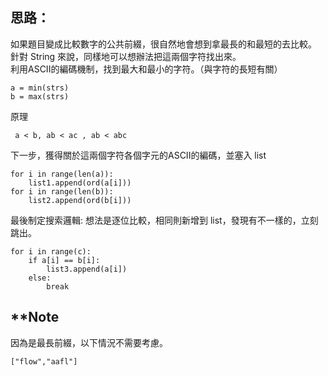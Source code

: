 思路：
--

如果題目變成比較數字的公共前綴，很自然地會想到拿最長的和最短的去比較。   
針對 String 來說，同樣地可以想辦法把這兩個字符找出來。   
利用ASCII的編碼機制，找到最大和最小的字符。（與字符的長短有關）
```
a = min(strs)
b = max(strs)
```
原理
```
 a < b, ab < ac , ab < abc
```
下一步，獲得關於這兩個字符各個字元的ASCII的編碼，並塞入 list
```
for i in range(len(a)):
    list1.append(ord(a[i]))
for i in range(len(b)):
    list2.append(ord(b[i]))
```
最後制定搜索邏輯: 想法是逐位比較，相同則新增到 list，發現有不一樣的，立刻跳出。
```
for i in range(c):
    if a[i] == b[i]:
        list3.append(a[i])
    else:
        break
```
**Note
--
因為是最長前綴，以下情況不需要考慮。
```
["flow","aafl"]
```
